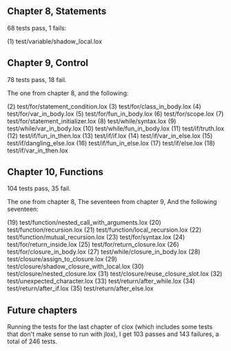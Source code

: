 ## Chapter 8, Statements
68 tests pass, 1 fails:

(1) test/variable/shadow_local.lox

## Chapter 9, Control
78 tests pass, 18 fail.

The one from chapter 8, and the following:

(2) test/for/statement_condition.lox
(3) test/for/class_in_body.lox
(4) test/for/var_in_body.lox
(5) test/for/fun_in_body.lox
(6) test/for/scope.lox
(7) test/for/statement_initializer.lox
(8) test/while/syntax.lox
(9) test/while/var_in_body.lox
(10) test/while/fun_in_body.lox
(11) test/if/truth.lox
(12) test/if/fun_in_then.lox
(13) test/if/if.lox
(14) test/if/var_in_else.lox
(15) test/if/dangling_else.lox
(16) test/if/fun_in_else.lox
(17) test/if/else.lox
(18) test/if/var_in_then.lox

## Chapter 10, Functions
104 tests pass, 35 fail.

The one from chapter 8,
The seventeen from chapter 9,
And the following seventeen:

(19) test/function/nested_call_with_arguments.lox
(20) test/function/recursion.lox
(21) test/function/local_recursion.lox
(22) test/function/mutual_recursion.lox
(23) test/for/syntax.lox
(24) test/for/return_inside.lox
(25) test/for/return_closure.lox
(26) test/for/closure_in_body.lox
(27) test/while/closure_in_body.lox
(28) test/closure/assign_to_closure.lox
(29) test/closure/shadow_closure_with_local.lox
(30) test/closure/nested_closure.lox
(31) test/closure/reuse_closure_slot.lox
(32) test/unexpected_character.lox
(33) test/return/after_while.lox
(34) test/return/after_if.lox
(35) test/return/after_else.lox

## Future chapters

Running the tests for the last chapter of clox (which includes some tests that don't make sense
to run with jlox), I get 103 passes and 143 failures, a total of 246 tests.
